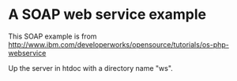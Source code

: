A SOAP web service example
==========================

This SOAP example is from 
http://www.ibm.com/developerworks/opensource/tutorials/os-php-webservice

Up the server in htdoc with a directory name "ws".

